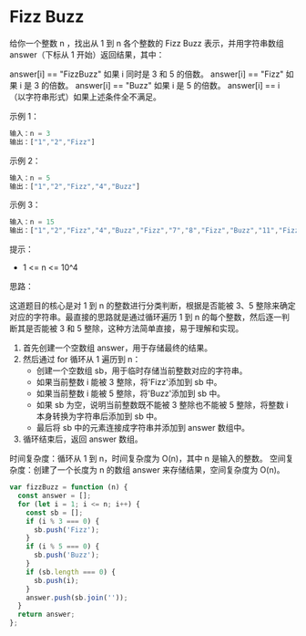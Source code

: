 # Fizz Buzz

给你一个整数 n ，找出从 1 到 n 各个整数的 Fizz Buzz 表示，并用字符串数组 answer（下标从 1 开始）返回结果，其中：

answer[i] == "FizzBuzz" 如果 i 同时是 3 和 5 的倍数。
answer[i] == "Fizz" 如果 i 是 3 的倍数。
answer[i] == "Buzz" 如果 i 是 5 的倍数。
answer[i] == i （以字符串形式）如果上述条件全不满足。

示例 1：

```javascript
输入：n = 3
输出：["1","2","Fizz"]
```

示例 2：

```javascript
输入：n = 5
输出：["1","2","Fizz","4","Buzz"]
```

示例 3：

```javascript
输入：n = 15
输出：["1","2","Fizz","4","Buzz","Fizz","7","8","Fizz","Buzz","11","Fizz","13","14","FizzBuzz"]
```

提示：

- 1 <= n <= 10^4

思路：

这道题目的核心是对 1 到 n 的整数进行分类判断，根据是否能被 3、5 整除来确定对应的字符串。最直接的思路就是通过循环遍历 1 到 n 的每个整数，然后逐一判断其是否能被 3 和 5 整除，这种方法简单直接，易于理解和实现。

1. 首先创建一个空数组 answer，用于存储最终的结果。
2. 然后通过 for 循环从 1 遍历到 n：
   - 创建一个空数组 sb，用于临时存储当前整数对应的字符串。
   - 如果当前整数 i 能被 3 整除，将'Fizz'添加到 sb 中。
   - 如果当前整数 i 能被 5 整除，将'Buzz'添加到 sb 中。
   - 如果 sb 为空，说明当前整数既不能被 3 整除也不能被 5 整除，将整数 i 本身转换为字符串后添加到 sb 中。
   - 最后将 sb 中的元素连接成字符串并添加到 answer 数组中。
3. 循环结束后，返回 answer 数组。

时间复杂度：循环从 1 到 n，时间复杂度为 O(n)，其中 n 是输入的整数。
空间复杂度：创建了一个长度为 n 的数组 answer 来存储结果，空间复杂度为 O(n)。

```javascript
var fizzBuzz = function (n) {
  const answer = [];
  for (let i = 1; i <= n; i++) {
    const sb = [];
    if (i % 3 === 0) {
      sb.push('Fizz');
    }
    if (i % 5 === 0) {
      sb.push('Buzz');
    }
    if (sb.length === 0) {
      sb.push(i);
    }
    answer.push(sb.join(''));
  }
  return answer;
};
```
